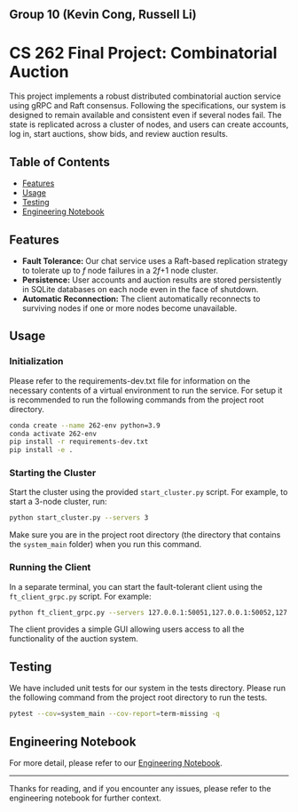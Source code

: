 Group 10 (Kevin Cong, Russell Li)
---

# CS 262 Final Project: Combinatorial Auction

This project implements a robust distributed combinatorial auction service using gRPC and Raft consensus. Following the specifications, our system is designed to remain available and consistent even if several nodes fail. The state is replicated across a cluster of nodes, and users can create accounts, log in, start auctions, show bids, and review auction results.

## Table of Contents

- [Features](#features)
- [Usage](#usage)
- [Testing](#testing)
- [Engineering Notebook](#engineering-notebook)

## Features

- **Fault Tolerance:** Our chat service uses a Raft-based replication strategy to tolerate up to *f* node failures in a 2*f*+1 node cluster.
- **Persistence:** User accounts and auction results are stored persistently in SQLite databases on each node even in the face of shutdown.
- **Automatic Reconnection:** The client automatically reconnects to surviving nodes if one or more nodes become unavailable.

## Usage

### Initialization

Please refer to the requirements-dev.txt file for information on the necessary contents of a virtual environment to run the service. For setup it is recommended to run the following commands from the project root directory.

```bash
conda create --name 262-env python=3.9
conda activate 262-env
pip install -r requirements-dev.txt
pip install -e .
```

### Starting the Cluster

Start the cluster using the provided `start_cluster.py` script. For example, to start a 3-node cluster, run:

```bash
python start_cluster.py --servers 3
```

Make sure you are in the project root directory (the directory that contains the `system_main` folder) when you run this command.

### Running the Client

In a separate terminal, you can start the fault-tolerant client using the `ft_client_grpc.py` script. For example:

```bash
python ft_client_grpc.py --servers 127.0.0.1:50051,127.0.0.1:50052,127.0.0.1:50053
```

The client provides a simple GUI allowing users access to all the functionality of the auction system. 

## Testing

We have included unit tests for our system in the tests directory. Please run the following command from the project root directory to run the tests.

```bash
pytest --cov=system_main --cov-report=term-missing -q
```

## Engineering Notebook

For more detail, please refer to our [Engineering Notebook](https://docs.google.com/document/d/1fi81EBqNnZ-MLOsu6i4XVBm_860L6RcDv8utSS7vPKw/edit?usp=sharing).

---

Thanks for reading, and if you encounter any issues, please refer to the engineering notebook for further context.
